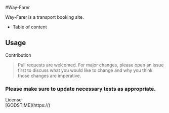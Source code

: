 #Way-Farer 

Way-Farer is a transport booking site.


<ul>
<li> Table of content </li>
</ul>


<h2>Usage</h2>

<p>Contribution
    <blockquote>Pull requests are welcomed. For major changes, please open an issue first 
    to discuss what you would like to change and why you think those 
    changes are imperative.</blockquote>
</p>

   

   <h3>Please make sure to update necessary tests as appropriate.</h3>
   <p>License <br>
   [GODSTIME](https://)</p>

